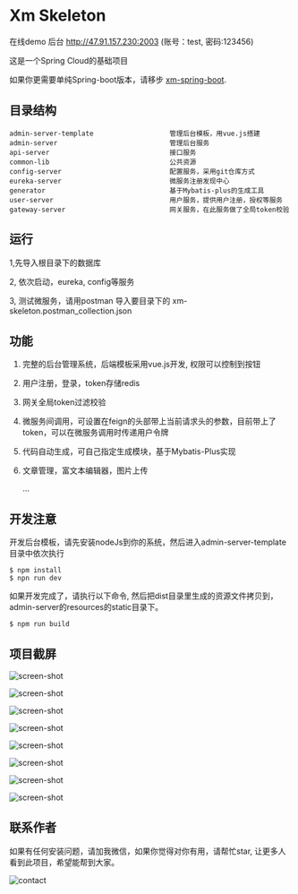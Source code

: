 Xm Skeleton
===================================

在线demo 后台 http://47.91.157.230:2003 (账号：test, 密码:123456)

这是一个Spring Cloud的基础项目

如果你更需要单纯Spring-boot版本，请移步 [xm-spring-boot](https://github.com/xiaomalover/xm-spring-boot "XM Skeleton"). 


目录结构
--------

```
admin-server-template                   管理后台模板，用vue.js搭建
admin-server                            管理后台服务
api-server                              接口服务
common-lib                              公共资源
config-server                           配置服务，采用git仓库方式
eureka-server                           微服务注册发现中心
generator                               基于Mybatis-plus的生成工具
user-server                             用户服务，提供用户注册，授权等服务
gateway-server                          网关服务，在此服务做了全局token校验
```

运行
--------
1,先导入根目录下的数据库

2, 依次启动，eureka, config等服务

3, 测试微服务，请用postman 导入要目录下的 xm-skeleton.postman_collection.json

功能
-------

1. 完整的后台管理系统，后端模板采用vue.js开发, 权限可以控制到按钮
2. 用户注册，登录，token存储redis
3. 网关全局token过滤校验
4. 微服务间调用，可设置在feign的头部带上当前请求头的参数，目前带上了token，可以在微服务调用时传递用户令牌
5. 代码自动生成，可自己指定生成模块，基于Mybatis-Plus实现
6. 文章管理，富文本编辑器，图片上传

    ...

开发注意
---------
开发后台模板，请先安装nodeJs到你的系统，然后进入admin-server-template目录中依次执行
```
$ npm install
$ npn run dev
```
如果开发完成了，请执行以下命令, 然后把dist目录里生成的资源文件拷贝到，admin-server的resources的static目录下。
```
$ npm run build
```

项目截屏
---------

![screen-shot](screen-shot/1.png)

![screen-shot](screen-shot/2.png)

![screen-shot](screen-shot/3.png)

![screen-shot](screen-shot/4.jpg)

![screen-shot](screen-shot/5.png)

![screen-shot](screen-shot/6.png)

![screen-shot](screen-shot/7.png)

![screen-shot](screen-shot/8.png)


联系作者
---------
如果有任何安装问题，请加我微信，如果你觉得对你有用，请帮忙star, 让更多人看到此项目，希望能帮到大家。

![contact](screen-shot/contact.jpg)
